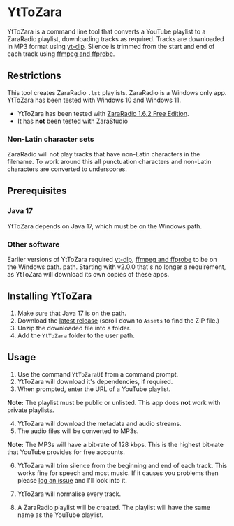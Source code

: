 # YtToZara

YtToZara is a command line tool that converts a YouTube playlist to a ZaraRadio playlist, downloading tracks as required.
Tracks are downloaded in MP3 format using [yt-dlp](https://github.com/yt-dlp/yt-dlp).
Silence is trimmed from the start and end of each track using [ffmpeg and ffprobe](https://www.ffmpeg.org/).

## Restrictions

This tool creates ZaraRadio `.lst` playlists. ZaraRadio is a Windows only app. YtToZara has been tested with Windows 10 and Windows 11.

- YtToZara has been tested with [ZaraRadio 1.6.2 Free Edition](http://www.zarastudio.es/download.php).
- It has **not** been tested with ZaraStudio

### Non-Latin character sets

ZaraRadio will not play tracks that have non-Latin characters in the filename. To work around this all punctuation characters and non-Latin characters are converted to underscores.

## Prerequisites

### Java 17

YtToZara depends on Java 17, which must be on the Windows path.

### Other software

Earlier versions of YtToZara required [yt-dlp](https://github.com/yt-dlp/yt-dlp),
[ffmpeg and ffprobe](https://www.ffmpeg.org/) to be on the Windows path.
path. Starting with v2.0.0 that's no longer a requirement, as YtToZara will
download its own copies of these apps.

## Installing YtToZara

1. Make sure that Java 17 is on the path.
2. Download the [latest release](https://github.com/TerryEbdon/YtToZara/releases/latest)
   (scroll down to `Assets` to find the ZIP file.)
3. Unzip the downloaded file into a folder.
4. Add the `YtToZara` folder to the user path.

## Usage

1. Use the command `YtToZaraUI` from a command prompt.
2. YtToZara will download it's dependencies, if required.
3. When prompted, enter the URL of a YouTube playlist.

**Note:**
The playlist must be public or unlisted. This app does **not** work with private
playlists.

4. YtToZara will download the metadata and audio streams.
5. The audio files will be converted to MP3s.

**Note:**
The MP3s will have a bit-rate of 128 kbps. This is the highest bit-rate that
YouTube provides for free accounts.

6. YtToZara will trim silence from the beginning and end of each track. This
   works fine for speech and most music. If it causes you problems then please
   [log an issue](https://github.com/TerryEbdon/YtToZara/issues/new)
   and I'll look into it.

7. YtToZara will normalise every track.
8. A ZaraRadio playlist will be created. The playlist will have the same name as
   the YouTube playlist.
